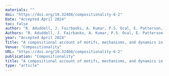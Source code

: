 ```yaml
---
materials: ""
doi: "https://doi.org/10.32408/compositionality-6-2"
Date: "Accepted April 2024"
toc: false
author: "R. Aduddell, J. Fairbanks, A. Kumar, P.S. Ocal, E. Patterson, B.T. Shapiro"
Authors: "R. Aduddell, J. Fairbanks, A. Kumar, P.S. Ocal, E. Patterson, B.T. Shapiro"
year: "Accepted April 2024"
Title: "A compositional account of motifs, mechanisms, and dynamics in biochemical regulatory networks"
Venue: "Compositionality"
URL: "https://doi.org/10.32408/compositionality-6-2"
publication: "Compositionality"
title: "A compositional account of motifs, mechanisms, and dynamics in biochemical regulatory networks"
type: "article"
---
```


